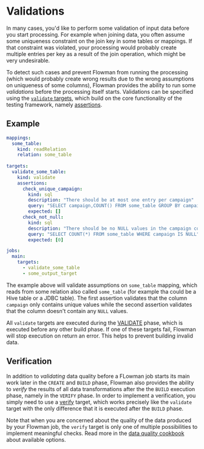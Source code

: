# Validations

In many cases, you'd like to perform some validation of input data before you start processing. For example when
joining data, you often assume some uniqueness constraint on the join key in some tables or mappings. If that
constraint was violated, your processing would probably create multiple entries per key as a result of the join 
operation, which might be very undesirable.

To detect such cases and prevent Flowman from running the processing (which would probably create wrong results
due to the wrong assumptions on uniqueness of some columns), Flowman provides the ability to run some *validations*
before the processing itself starts. Validations can be specified using the 
[`validate` targets](../spec/target/validate.md), which build on the core functionality of the testing framework,
namely [assertions](../spec/assertion/index.md).


## Example
```yaml
mappings:
  some_table:
    kind: readRelation
    relation: some_table
    
targets:
  validate_some_table:
    kind: validate
    assertions:
      check_unique_campaign:
        kind: sql
        description: "There should be at most one entry per campaign"
        query: "SELECT campaign,COUNT() FROM some_table GROUP BY campaign HAVING COUNT() > 1"
        expected: []
      check_not_null:
        kind: sql
        description: "There should be no NULL values in the campaign column"
        query: "SELECT COUNT(*) FROM some_table WHERE campaign IS NULL"
        expected: [0]

jobs:
  main:
    targets:
      - validate_some_table
      - some_output_target
```
The example above will validate assumptions on `some_table` mapping, which reads from some relation also called
`some_table` (for example tha could be a Hive table or a JDBC table). The first assertion validates that the column
`campaign` only contains unique values while the second assertion validates that the column doesn't contain any
`NULL` values.

All `validate` targets are executed during the [VALIDATE](../lifecycle.md) phase, which is executed before any other
build phase. If one of these targets fail, Flowman will stop execution on return an error. This helps to prevent
building invalid data.


## Verification

In addition to *validating* data quality before a FLowman job starts its main work later in the `CREATE` and
`BUILD` phase, Flowman also provides the ability to *verify* the results of all data transformations after the
the `BUILD` execution phase, namely in the `VERIFY` phase. In order to implement a verification, you simply need
to use a [verify](../spec/target/verify.md) target, which works precisely like the `validate` target with the only
difference that it is executed after the `BUILD` phase.

Note that when you are concerned about the quality of the data produced by your Flowman job, the `verify` target
is only one of multiple possibilities to implement meaningful checks. Read more in the 
[data quality cookbook](data-qualioty.md) about available options.
